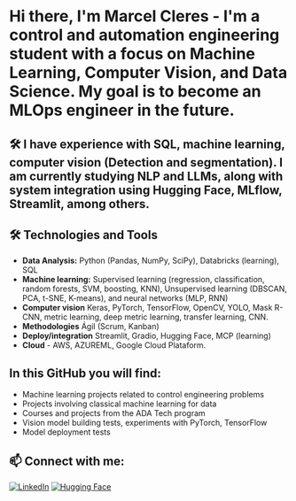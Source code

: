 # Hi there, I'm Marcel Cleres - I'm a control and automation engineering student with a focus on Machine Learning, Computer Vision, and Data Science.  My goal is to become an MLOps engineer in the future.

## 🛠️ I have experience with SQL, machine learning, computer vision (Detection and segmentation). I am currently studying NLP and LLMs, along with system integration using Hugging Face, MLflow, Streamlit, among others.


## 🛠️ Technologies and Tools

- **Data Analysis:**  Python (Pandas, NumPy, SciPy), Databricks (learning), SQL
- **Machine learning:** Supervised learning (regression, classification, random forests, SVM, boosting, KNN), Unsupervised learning (DBSCAN, PCA, t-SNE, K-means), and neural networks (MLP, RNN)
- **Computer vision** Keras, PyTorch, TensorFlow, OpenCV, YOLO, Mask R-CNN, metric learning, deep metric learning, transfer learning, CNN. 
- **Methodologies** Ágil (Scrum, Kanban)  
- **Deploy/integration** Streamlit, Gradio, Hugging Face, MCP (learning)
- **Cloud** - AWS, AZUREML, Google Cloud Plataform.


## In this GitHub you will find:

- Machine learning projects related to control engineering problems
- Projects involving classical machine learning for data
- Courses and projects from the ADA Tech program
- Vision model building tests, experiments with PyTorch, TensorFlow
- Model deployment tests



## 📫 Connect with me:

[![LinkedIn](https://img.shields.io/badge/LinkedIn-0077B5?style=flat&logo=linkedin&logoColor=white)](https://www.linkedin.com/in/marcelcleres/)
[![Hugging Face](https://img.shields.io/badge/HuggingFace-FF6F00?style=flat&logo=huggingface&logoColor=white)](https://huggingface.co/CleresMarcel)



